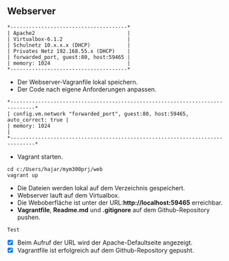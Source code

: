  ## Webserver

```
*--------------------------------------*
| Apache2                              |
| Virtualbox-6.1.2                     |
| Schulnetz 10.x.x.x (DHCP)            |
| Privates Netz 192.168.55.x (DHCP)    |           
| forwarded_port, guest:80, host:59465 |
| memory: 1024                         |
*--------------------------------------*
```
- Der Webserver-Vagranfile lokal speichern.
- Der Code nach eigene Anforderungen anpassen. 
```
*------------------------------------------------------------------------------*
| config.vm.network "forwarded_port", guest:80, host:59465, auto_correct: true |
| memory: 1024                                                                 |
*------------------------------------------------------------------------------*
````
- Vagrant starten.
``` 
cd c:/Users/hajar/mym300prj/web 
vagrant up 
```
- Die Dateien werden lokal auf dem Verzeichnis gespeichert.
- Webserver lauft auf dem Virtualbox.
- Die Weboberfläche ist unter der URL:**http://localhost:59465** erreichbar.
- **Vagrantfile**, **Readme.md** und **.gitignore** auf dem Github-Repository pushen.

`Test`
- [x] Beim Aufruf der URL wird der Apache-Defaultseite angezeigt.
- [x] Vagrantfile ist erfolgreich auf dem Github-Repository gepusht.
